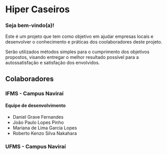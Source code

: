 # Hiper Caseiros

### Seja bem-vindo(a)!

Este é um projeto que tem como objetivo em ajudar empresas locais e desenvolver o conhecimento e práticas dos coolaboradores deste projeto.

Serão utilizados métodos simples para o cumprimento dos objetivos propostos, visando entregar o melhor resultado possível para a autossatisfação e satisfação dos envolvidos.

## Colaboradores
### IFMS - Campus Naviraí
#### Equipe de desenvolvimento
* Daniel Grave Fernandes
* João Paulo Lopes Pinho
* Mariana de Lima Garcia Lopes
* Roberto Kenzo Silva Nakahara

### UFMS - Campus Naviraí

